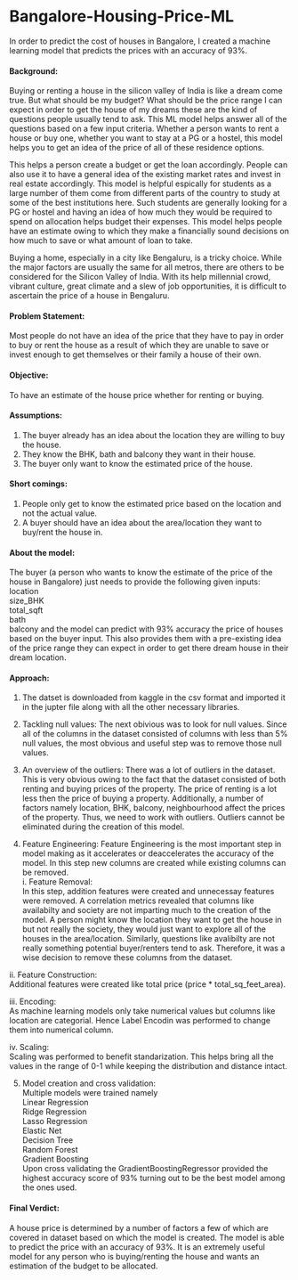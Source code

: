 # Bangalore-Housing-Price-ML
In order to predict the cost of houses in Bangalore, I created a machine learning model that predicts the prices with an accuracy of 93%.

#### Background:
Buying or renting a house in the silicon valley of India is like a dream come true. But what should be my budget? What should be the price range I can expect in order to get the house of my dreams these are the kind of questions people usually tend to ask. This ML model helps answer all of the questions based on a few input criteria. Whether a person wants to rent a house or buy one, whether you want to stay at a PG or a hostel, this model helps you to get an idea of the price of all of these residence options.

This helps a person create a budget or get the loan accordingly. People can also use it to have a general idea of the existing market rates and invest in real estate accordingly. This model is helpful espically for students as a large number of them come from different parts of the country to study at some of the best institutions here. Such students are generally looking for a PG or hostel and having an idea of how much they would be required to spend on allocation helps budget their expenses. This model helps people have an estimate owing to which they make a financially sound decisions on how much to save or what amount of loan to take.

Buying a home, especially in a city like Bengaluru, is a tricky choice. While the major factors are usually the same for all metros, there are others to be considered for the Silicon Valley of India. With its help millennial crowd, vibrant culture, great climate and a slew of job opportunities, it is difficult to ascertain the price of a house in Bengaluru.

#### Problem Statement:
Most people do not have an idea of the price that they have to pay in order to buy or rent the house as a result of which they are unable to save or invest enough to get themselves or their family a house of their own.

#### Objective: 
To have an estimate of the house price whether for renting or buying.

#### Assumptions:
1. The buyer already has an idea about the location they are willing to buy the house.
2. They know the BHK, bath and balcony	they want in their house.
3. The buyer only want to know the estimated price of the house.

#### Short comings:
1. People only get to know the estimated price based on the location and not the actual value.
2. A buyer should have an idea about the area/location they want to buy/rent the house in.

#### About the model:

The buyer (a person who wants to know the estimate of the price of the house in Bangalore) just needs to provide the following given inputs:
location	
size_BHK	
total_sqft	
bath	
balcony	
and the model can predict with 93% accuracy the price of houses based on the buyer input. This also provides them with a pre-existing idea of the price range they can expect in order to get there dream house in their dream location. 

#### Approach:

1. The datset is downloaded from kaggle in the csv format and imported it in the jupter file along with all the other necessary libraries.

2. Tackling null values:
   The next obivious was to look for null values. Since all of the columns in the dataset consisted of columns with less than 5% null values, the most obvious and useful step was to remove those null values.

3. An overview of the outliers:
   There was a lot of outliers in the dataset. This is very obvious owing to the fact that the dataset consisted of both renting and buying prices of the property. The price of renting is a lot less then the         price of buying a property. Additionally, a number of factors namely location, BHK, balcony, neighbourhood affect the prices of the property. Thus, we need to work with outliers. Outliers cannot be eliminated     during the creation of this model.

4. Feature Engineering:
   Feature Engineering is the most important step in model making as it accelerates or deaccelerates the accuracy of the model. In this step new columns are           created while existing columns can be removed. <br>
i. Feature Removal:<br>
   In this step, addition features were created and unnecessay features were removed. A correlation metrics revealed that columns like availabilty and society are     not imparting much to the creation of the model. A person might know the location they want to get the house in but not really the society, they would just want    to explore all of the houses in the area/location. Similarly, questions like avalibilty are not really something potential buyer/renters tend to ask. Therefore,    it was a wise decision to remove these columns from the dataset.<br>
   
ii. Feature Construction:<br>
   Additional features were created like total price (price * total_sq_feet_area).<br>

iii. Encoding:<br>
   As machine learning models only take numerical values but columns like location are categorial. Hence Label Encodin was performed to change them into numerical column.<br>

iv. Scaling:<br>
   Scaling was performed to benefit standarization. This helps bring all the values in the range of 0-1 while keeping the distribution and distance intact.<br>

5. Model creation and cross validation:<br>
   Multiple models were trained namely<br>
    Linear Regression<br>
    Ridge Regression<br>
    Lasso Regression<br>
    Elastic Net<br>
    Decision Tree<br>
    Random Forest<br>
    Gradient Boosting<br>
   Upon cross validating the GradientBoostingRegressor provided the highest accuracy score of 93% turning out to be the best model among the ones used.<br>

#### Final Verdict:
A house price is determined by a number of factors a few of which are covered in dataset based on which the model is created. The model is able to predict the price with an accuracy of 93%. It is an extremely useful model for any person who is buying/renting the house and wants an estimation of the budget to be allocated.


 
